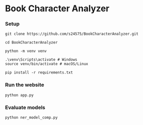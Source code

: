 # Book Character Analyzer

### Setup

```
git clone https://github.com/s24575/BookCharacterAnalyzer.git
```

```
cd BookCharacterAnalyzer
```

```
python -m venv venv
```

```
.\venv\Scripts\activate # Windows
source venv/bin/activate # macOS/Linux
```

```
pip install -r requirements.txt
```

### Run the website

    python app.py

### Evaluate models

    python ner_model_comp.py
